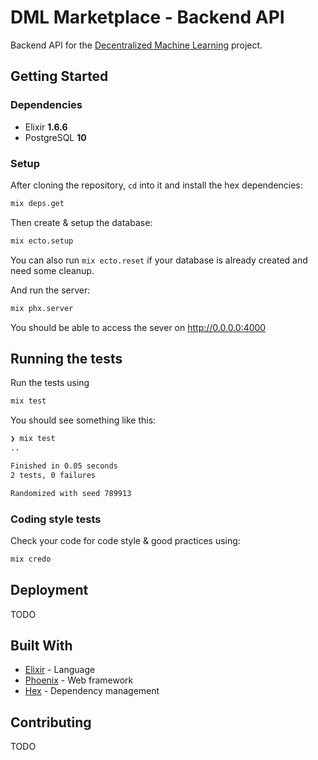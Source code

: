 # DML Marketplace - Backend API

Backend API for the [Decentralized Machine Learning][dml] project.

## Getting Started

### Dependencies

* Elixir **1.6.6**
* PostgreSQL **10**

### Setup

After cloning the repository, `cd` into it and install the hex dependencies:

```bash
mix deps.get
```

Then create & setup the database:

```bash
mix ecto.setup
```

You can also run `mix ecto.reset` if your database is already created and need some cleanup.

And run the server:

```bash
mix phx.server
```

You should be able to access the sever on http://0.0.0.0:4000

## Running the tests

Run the tests using

```bash
mix test
```

You should see something like this:

```bash
❯ mix test
..

Finished in 0.05 seconds
2 tests, 0 failures

Randomized with seed 789913
```

### Coding style tests

Check your code for code style & good practices using:

```bash
mix credo
```

## Deployment

TODO

## Built With

* [Elixir][elixir] - Language
* [Phoenix][phoenix] - Web framework
* [Hex][hex] - Dependency management

## Contributing

TODO

[dml]:https://decentralizedml.com/
[elixir]:https://elixir-lang.org/
[phoenix]:https://phoenixframework.org/
[hex]:https://hex.pm/

